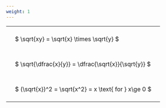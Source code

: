 ```yaml
---
weight: 1
---
```


<style type="text/css">
#T_d636e th.col_heading {
  text-align: left;
  font-size: 1em;
}
#T_d636e td {
  text-align: left;
  font-size: 1em;
  padding: 1.5em;
}
</style>
<table id="T_d636e">
  <thead>
  </thead>
  <tbody>
    <tr>
      <td id="T_d636e_row0_col0" class="data row0 col0" >$ \sqrt{xy} = \sqrt{x} \times \sqrt{y} $</td>
    </tr>
    <tr>
      <td id="T_d636e_row1_col0" class="data row1 col0" >$ \sqrt{\dfrac{x}{y}} = \dfrac{\sqrt{x}}{\sqrt{y}} $</td>
    </tr>
    <tr>
      <td id="T_d636e_row2_col0" class="data row2 col0" >$ (\sqrt{x})^2 = \sqrt{x^2} = x \text{ for } x\ge 0 $</td>
    </tr>
  </tbody>
</table>
